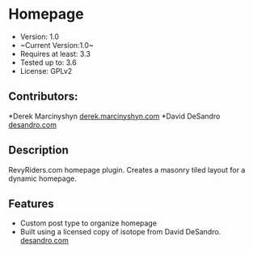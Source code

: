 # Homepage

* Version: 1.0
* ~Current Version:1.0~
* Requires at least: 3.3
* Tested up to: 3.6
* License: GPLv2

## Contributors:

*Derek Marcinyshyn [derek.marcinyshyn.com](http://derek.marcinyshyn.com)
*David DeSandro [desandro.com](http://desandro.com)

## Description

RevyRiders.com homepage plugin. Creates a masonry tiled layout for a dynamic homepage.

## Features

* Custom post type to organize homepage
* Built using a licensed copy of isotope from David DeSandro. [desandro.com](http://desandro.com)
